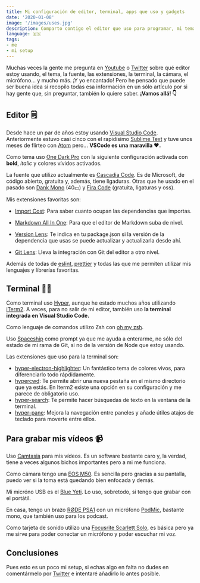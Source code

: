 ```yaml
---
title: Mi configuración de editor, terminal, apps que uso y gadgets
date: '2020-01-08'
image: '/images/uses.jpg'
description: Comparto contigo el editor que uso para programar, mi tema, mi fuente favorita, la terminal que me sirve además de todas las apps de mi sistema operativo y todos los cachivaches que me ayudan en mi día a día.
language: 🇪🇸
tags:
- me
- mi setup
---
```


Muchas veces la gente me pregunta en [Youtube](http://youtube.com/midudev) o [Twitter](https://twitter.com/midudev) sobre qué editor estoy usando, el tema, la fuente, las extensiones, la terminal, la cámara, el micrófono... y mucho más. ¡Y yo encantado! Pero he pensado que puede ser buena idea si recopilo todas esa información en un sólo artículo por si hay gente que, sin preguntar, también lo quiere saber. **¡Vamos allá! 👇**

## Editor 🗒

Desde hace un par de años estoy usando [Visual Studio Code](https://code.visualstudio.com/). Anteriormente estuvo casi cinco con el rapidísimo [Sublime Text](https://www.sublimetext.com/) y tuve unos meses de flirteo con [Atom](https://atom.io/) pero... **VSCode es una maravilla ♥️.**

Como tema uso [One Dark Pro](https://marketplace.visualstudio.com/items?itemName=zhuangtongfa.Material-theme) con la siguiente configuración activada con **bold**, *italic* y colores vívidos activados.

La fuente que utilizo actualmente es [Cascadia Code](https://github.com/microsoft/cascadia-code). Es de Microsoft, de código abierto, gratuita y, además, tiene ligaduras. Otras que he usado en el pasado son [Dank Mono](https://dank.sh/) (40💷) y [Fira Code](https://github.com/tonsky/FiraCode) (gratuita, ligaturas y oss).

Mis extensiones favoritas son:

* [Import Cost](https://marketplace.visualstudio.com/items?itemName=wix.vscode-import-cost): Para saber cuanto ocupan las dependencias que importas.

* [Markdown All In One](https://marketplace.visualstudio.com/items?itemName=yzhang.markdown-all-in-one): Para que el editor de Markdown suba de nivel.

* [Version Lens](https://marketplace.visualstudio.com/items?itemName=pflannery.vscode-versionlens): Te indica en tu package.json si la versión de la dependencia que usas se puede actualizar y actualizarla desde ahí.

* [Git Lens](https://marketplace.visualstudio.com/items?itemName=eamodio.gitlens): Lleva la integración con Git del editor a otro nivel.

Además de todas de [eslint](https://marketplace.visualstudio.com/items?itemName=dbaeumer.vscode-eslint), [prettier](https://marketplace.visualstudio.com/items?itemName=esbenp.prettier-vscode) y todas las que me permiten utilizar mis lenguajes y librerías favoritas.

## Terminal 👨‍💻

Como terminal uso [Hyper](https://hyper.is/), aunque he estado muchos años utilizando [iTerm2](https://iterm2.com/). A veces, para no salir de mi editor, también uso **la terminal integrada en Visual Studio Code.**

Como lenguaje de comandos utilizo Zsh con [oh my zsh](https://ohmyz.sh/).

Uso [Spaceship](https://github.com/denysdovhan/spaceship-prompt) como prompt ya que me ayuda a enterarme, no sólo del estado de mi rama de Git, si no de la versión de Node que estoy usando.

Las extensiones que uso para la terminal son:

* [hyper-electron-highlighter](https://github.com/mikemcbride/hyper-electron-highlighter#readme): Un fantástico tema de colores vivos, para diferenciarlo todo rápdidamente.
* [hypercwd](https://github.com/hharnisc/hypercwd): Te permite abrir una nueva pestaña en el mismo directorio que ya estás. En Iterm2 existe una opción en su configuración y me parece de obligatorio uso.
* [hyper-search](https://www.npmjs.com/package/hyper-search): Te permite hacer búsquedas de texto en la ventana de la terminal.
* [hyper-pane](https://www.npmjs.com/package/hyper-pane): Mejora la navegación entre paneles y añade útiles atajos de teclado para moverte entre ellos.

## Para grabar mis vídeos 📹

Uso [Camtasia](https://www.techsmith.com/video-editor.html) para mis vídeos. Es un software bastante caro y, la verdad, tiene a veces algunos bichos importantes pero a mi me funciona.

Como cámara tengo una [EOS M50](https://www.canon.es/cameras/eos-m50/). Es sencilla pero gracias a su pantalla, puedo ver si la toma está quedando bien enfocada y demás.

Mi micróno USB es el [Blue Yeti](https://www.bluedesigns.es/products/yeti/). Lo uso, sobretodo, si tengo que grabar con el portátil.

En casa, tengo un brazo [RØDE PSA1](http://www.rode.com/accessories/psa1) con un micrófono [PodMic](http://www.rode.com/microphones/podmic), bastante mono, que también uso para los podcast.

Como tarjeta de sonido utilizo una [Focusrite Scarlett Solo](https://focusrite.com/en/usb-audio-interface/scarlett/scarlett-solo), es básica pero ya me sirve para poder conectar un micrófono y poder escuchar mi voz.

## Conclusiones

Pues esto es un poco mi setup, si echas algo en falta no dudes en comentármelo por [Twitter](https://twitter.com/midudev) e intentaré añadirlo lo antes posible.

 